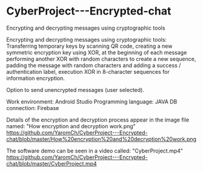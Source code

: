# CyberProject---Encrypted-chat
Encrypting and decrypting messages using cryptographic tools

Encrypting and decrypting messages using cryptographic tools:
Transferring temporary keys by scanning QR code,
creating a new symmetric encryption key using XOR,
at the beginning of each message performing another XOR with random characters to create a new sequence,
padding the message with random characters and adding a success / authentication label,
execution XOR in 8-character sequences for information encryption.

Option to send unencrypted messages (user selected).

Work environment: Android Studio
Programming language: JAVA
DB connection: Firebase

Details of the encryption and decryption process appear in the image file named: "How encryption and decryption work.png"
https://github.com/YaromCh/CyberProject---Encrypted-chat/blob/master/How%20encryption%20and%20decryption%20work.png

The software demo can be seen in a video called: "CyberProject.mp4"
https://github.com/YaromCh/CyberProject---Encrypted-chat/blob/master/CyberProject.mp4
